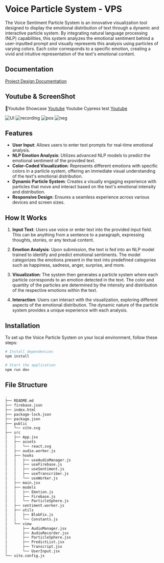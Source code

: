 # Voice Particle System - VPS

The Voice Sentiment Particle System is an innovative visualization tool designed to display the emotional distribution of text through a dynamic and interactive particle system. By integrating natural language processing (NLP) capabilities, this system analyzes the emotional sentiment behind a user-inputted prompt and visually represents this analysis using particles of varying colors. Each color corresponds to a specific emotion, creating a vivid and intuitive representation of the text's emotional content.

## Documentation
[Project Design Documentation](./VoiceParticleSystem.pdf)

## Youtube & ScreenShot
🥰Youtube Showcase [Youtube](https://youtu.be/hps0so4NSJc)
Youtube Cypress test [Youtube](https://youtu.be/hZU07kvV5Vg)

![UI](./pic/main.png)
![recording](./pic/record.png)
![pos](./pic/pos.png)
![neg](./pic/neg.png)


## Features

- **User Input**: Allows users to enter text prompts for real-time emotional analysis.
- **NLP Emotion Analysis**: Utilizes advanced NLP models to predict the emotional sentiment of the provided text.
- **Color-Coded Visualization**: Represents different emotions with specific colors in a particle system, offering an immediate visual understanding of the text's emotional distribution.
- **Dynamic Particle System**: Creates a visually engaging experience with particles that move and interact based on the text's emotional intensity and distribution.
- **Responsive Design**: Ensures a seamless experience across various devices and screen sizes.

## How It Works

1. **Input Text**: Users use voice or enter text into the provided input field. This can be anything from a sentence to a paragraph, expressing thoughts, stories, or any textual content.

2. **Emotion Analysis**: Upon submission, the text is fed into an NLP model trained to identify and predict emotional sentiments. The model categorizes the emotions present in the text into predefined categories such as happiness, sadness, anger, surprise, and more.

3. **Visualization**: The system then generates a particle system where each particle corresponds to an emotion detected in the text. The color and quantity of the particles are determined by the intensity and distribution of the respective emotions within the text.

4. **Interaction**: Users can interact with the visualization, exploring different aspects of the emotional distribution. The dynamic nature of the particle system provides a unique experience with each analysis.

## Installation

To set up the Voice Particle System on your local environment, follow these steps:

```bash
# Install dependencies
npm install

# Start the application
npm run dev

```

## File Structure

```bash
.
├── README.md
├── firebase.json
├── index.html
├── package-lock.json
├── package.json
├── public
│   └── vite.svg
├── src
│   ├── App.jsx
│   ├── assets
│   │   └── react.svg
│   ├── audio.worker.js
│   ├── hooks
│   │   ├── useAudioManager.js
│   │   ├── useFirebase.js
│   │   ├── useSentiment.js
│   │   ├── useTranscriber.js
│   │   └── useWorker.js
│   ├── main.jsx
│   ├── models
│   │   ├── Emotion.js
│   │   ├── Firebase.js
│   │   └── ParticleSphere.js
│   ├── sentiment.worker.js
│   ├── utils
│   │   ├── BlobFix.js
│   │   └── Constants.js
│   └── view
│       ├── AudioManager.jsx
│       ├── AudioRecorder.jsx
│       ├── ParticleSphere.jsx
│       ├── PredictList.jsx
│       ├── Transcript.jsx
│       └── UserInput.jsx
└── vite.config.js
```


